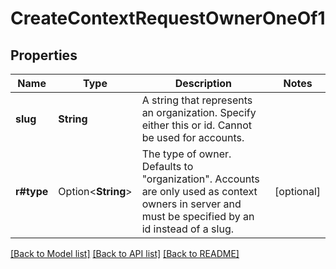 # CreateContextRequestOwnerOneOf1

## Properties

Name | Type | Description | Notes
------------ | ------------- | ------------- | -------------
**slug** | **String** | A string that represents an organization. Specify either this or id. Cannot be used for accounts. | 
**r#type** | Option<**String**> | The type of owner. Defaults to \"organization\". Accounts are only used as context owners in server and must be specified by an id instead of a slug. | [optional]

[[Back to Model list]](../README.md#documentation-for-models) [[Back to API list]](../README.md#documentation-for-api-endpoints) [[Back to README]](../README.md)


